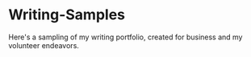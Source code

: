 # Writing-Samples
Here's a sampling of my writing portfolio, created for business and my volunteer endeavors.
